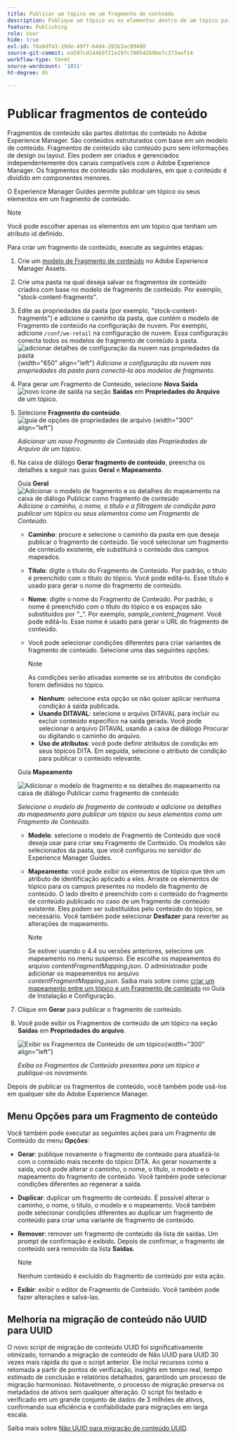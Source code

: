 ```yaml
---
title: Publicar um tópico em um fragmento de conteúdo
description: Publique um tópico ou os elementos dentro de um tópico para um Fragmento de conteúdo no AEM Guides.  Saiba como visualizar os Fragmentos de conteúdo presentes em um tópico e republicá-los.
feature: Publishing
role: User
hide: true
exl-id: f8a8dfd3-19de-49ff-b4d4-265b3ac09488
source-git-commit: ea597cd14469f21e197c700542b9be7c373aef14
workflow-type: tm+mt
source-wordcount: '1031'
ht-degree: 0%

---
```


# Publicar fragmentos de conteúdo

Fragmentos de conteúdo são partes distintas do conteúdo no Adobe Experience Manager. São conteúdos estruturados com base em um modelo de conteúdo. Fragmentos de conteúdo são conteúdo puro sem informações de design ou layout. Eles podem ser criados e gerenciados independentemente dos canais compatíveis com o Adobe Experience Manager. Os fragmentos de conteúdo são modulares, em que o conteúdo é dividido em componentes menores.

O Experience Manager Guides permite publicar um tópico ou seus elementos em um fragmento de conteúdo.

>[!NOTE]
>
>Você pode escolher apenas os elementos em um tópico que tenham um atributo id definido.


Para criar um fragmento de conteúdo, execute as seguintes etapas:

1. Crie um [modelo de Fragmento de conteúdo](https://experienceleague.adobe.com/docs/experience-manager-65/assets/content-fragments/content-fragments-models.html?lang=pt-BR) no Adobe Experience Manager Assets.
1. Crie uma pasta na qual deseja salvar os fragmentos de conteúdo criados com base no modelo de fragmento de conteúdo. Por exemplo, &quot;stock-content-fragments&quot;.
1. Edite as propriedades da pasta (por exemplo, &quot;stock-content-fragments&quot;) e adicione o caminho da pasta, que contém o modelo de Fragmento de conteúdo na configuração de nuvem.
Por exemplo, adicione `/conf/we-retail` na configuração de nuvem. Essa configuração conecta todos os modelos de fragmento de conteúdo à pasta.\
   ![adicionar detalhes de configuração da nuvem nas propriedades da pasta](images/fragment-folder-cloud-configuration.png){width="650" align="left"}
   *Adicione a configuração da nuvem nas propriedades da pasta para conectá-la aos modelos de fragmento.*

1. Para gerar um Fragmento de Conteúdo, selecione **Nova Saída** ![novo ícone de saída](./images/Add_icon.svg) na seção **Saídas** em **Propriedades do Arquivo** de um tópico.
1. Selecione **Fragmento do conteúdo**.\
   ![guia de opções de propriedades de arquivo](./images/file-properties-outputs-tab.png) {width="300" align="left"}

   *Adicionar um novo Fragmento de Conteúdo das Propriedades de Arquivo de um tópico*.

1. Na caixa de diálogo **Gerar fragmento de conteúdo**, preencha os detalhes a seguir nas guias **Geral** e **Mapeamento**.

   Guia **Geral**
   ![Adicionar o modelo de fragmento e os detalhes do mapeamento na caixa de diálogo Publicar como fragmento de conteúdo](images/generate-content-fragment.png)
   *Adicione o caminho, o nome, o título e a filtragem de condição para publicar um tópico ou seus elementos como um Fragmento de Conteúdo.*


   * **Caminho**: procure e selecione o caminho da pasta em que deseja publicar o fragmento de conteúdo. Se você selecionar um fragmento de conteúdo existente, ele substituirá o conteúdo dos campos mapeados.
   * **Título**: digite o título do Fragmento de Conteúdo. Por padrão, o título é preenchido com o título do tópico. Você pode editá-lo. Esse título é usado para gerar o nome do fragmento de conteúdo.
   * **Nome**: digite o nome do Fragmento de Conteúdo. Por padrão, o nome é preenchido com o título do tópico e os espaços são substituídos por &quot;_&quot;. Por exemplo, *sample_content_fragment*. Você pode editá-lo.  Esse nome é usado para gerar o URL do fragmento de conteúdo.

   * Você pode selecionar condições diferentes para criar variantes de fragmento de conteúdo. Selecione uma das seguintes opções:
     >[!NOTE]
     > 
     > As condições serão ativadas somente se os atributos de condição forem definidos no tópico.

      * **Nenhum**: selecione esta opção se não quiser aplicar nenhuma condição à saída publicada.
      * **Usando DITAVAL**: selecione o arquivo DITAVAL para incluir ou excluir conteúdo específico na saída gerada. Você pode selecionar o arquivo DITAVAL usando a caixa de diálogo Procurar ou digitando o caminho do arquivo.
      * **Uso de atributos**: você pode definir atributos de condição em seus tópicos DITA. Em seguida, selecione o atributo de condição para publicar o conteúdo relevante.






   Guia **Mapeamento**

   ![Adicionar o modelo de fragmento e os detalhes do mapeamento na caixa de diálogo Publicar como fragmento de conteúdo](images/content-fragment-mapping.png)

   *Selecione o modelo de fragmento de conteúdo e adicione os detalhes do mapeamento para publicar um tópico ou seus elementos como um Fragmento de Conteúdo.*

   * **Modelo**: selecione o modelo de Fragmento de Conteúdo que você deseja usar para criar seu Fragmento de Conteúdo. Os modelos são selecionados da pasta, que você configurou no servidor do Experience Manager Guides.
   * **Mapeamento**: você pode exibir os elementos de tópico que têm um atributo de identificação aplicado a eles. Arraste os elementos de tópico para os campos presentes no modelo de fragmento de conteúdo.
O lado direito é preenchido com o conteúdo do fragmento de conteúdo publicado no caso de um fragmento de conteúdo existente. Eles podem ser substituídos pelo conteúdo do tópico, se necessário. Você também pode selecionar **Desfazer** para reverter as alterações de mapeamento.


     >[!NOTE]
     >
     > Se estiver usando o 4.4 ou versões anteriores, selecione um mapeamento no menu suspenso. Ele escolhe os mapeamentos do arquivo *contentFragmentMapping.json*.  O administrador pode adicionar os mapeamentos no arquivo *contentFragmentMapping.json*. Saiba mais sobre como [criar um mapeamento entre um tópico e um Fragmento de conteúdo](/help/product-guide/cs-install-guide/conf-content-fragment-mapping-cs.md) no Guia de Instalação e Configuração.

1. Clique em **Gerar** para publicar o fragmento de conteúdo.

1. Você pode exibir os Fragmentos de conteúdo de um tópico na seção **Saídas** em **Propriedades do arquivo**.

   ![Exibir os Fragmentos de Conteúdo de um tópico](images/outputs-options-menu.png){width="300" align="left"}

   *Exiba os Fragmentos de Conteúdo presentes para um tópico e publique-os novamente.*


Depois de publicar os fragmentos de conteúdo, você também pode usá-los em qualquer site do Adobe Experience Manager.




## Menu Opções para um Fragmento de conteúdo

Você também pode executar as seguintes ações para um Fragmento de Conteúdo do menu **Opções**:

* **Gerar**: publique novamente o fragmento de conteúdo para atualizá-lo com o conteúdo mais recente do tópico DITA. Ao gerar novamente a saída, você pode alterar o caminho, o nome, o título, o modelo e o mapeamento do fragmento de conteúdo. Você também pode selecionar condições diferentes ao regenerar a saída.

* **Duplicar**: duplicar um fragmento de conteúdo. É possível alterar o caminho, o nome, o título, o modelo e o mapeamento. Você também pode selecionar condições diferentes ao duplicar um fragmento de conteúdo para criar uma variante de fragmento de conteúdo.

* **Remover**: remover um fragmento de conteúdo da lista de saídas. Um prompt de confirmação é exibido. Depois de confirmar, o fragmento de conteúdo será removido da lista **Saídas**.

  >[!NOTE]
  >
  > Nenhum conteúdo é excluído do fragmento de conteúdo por esta ação.

* **Exibir**: exibir o editor de Fragmento de Conteúdo. Você também pode fazer alterações e salvá-las.

## Melhoria na migração de conteúdo não UUID para UUID

O novo script de migração de conteúdo UUID foi significativamente otimizado, tornando a migração de conteúdo de Não UUID para UUID 30 vezes mais rápida do que o script anterior. Ele inclui recursos como a retomada a partir de pontos de verificação, insights em tempo real, tempo estimado de conclusão e relatórios detalhados, garantindo um processo de migração harmonioso. Notavelmente, o processo de migração preserva os metadados de ativos sem qualquer alteração. O script foi testado e verificado em um grande conjunto de dados de 3 milhões de ativos, confirmando sua eficiência e confiabilidade para migrações em larga escala.

Saiba mais sobre [Não UUID para migração de conteúdo UUID](/help/product-guide/install-guide/migrate-non-uuid-uuid.md).
